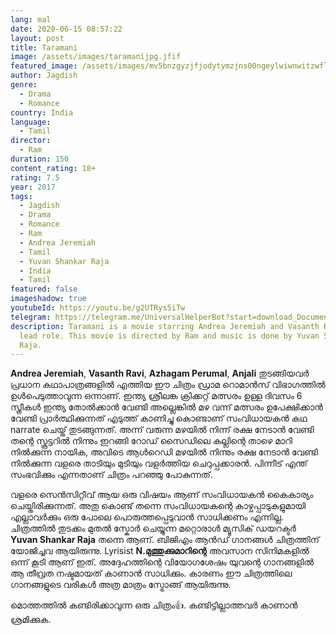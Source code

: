 ```yaml
---
lang: mal
date: 2020-06-15 08:57:22
layout: post
title: Taramani
image: /assets/images/taramanijpg.jfif
featured_image: /assets/images/mv5bnzgyzjfjodytymzjns00ngeylwiwnwitzwflnmy2nzbknjgzxkeyxkfqcgdeqxvymzyxotq3mdg-._v1_ql50_.jpg
author: Jagdish
genre:
  - Drama
  - Romance
country: India
language:
  - Tamil
director:
  - Ram
duration: 150
content_rating: 18+
rating: 7.5
year: 2017
tags:
  - Jagdish
  - Drama
  - Romance
  - Ram
  - Andrea Jeremiah
  - Tamil
  - Yuvan Shankar Raja
  - India
  - Tamil
featured: false
imageshadow: true
youtubeId: https://youtu.be/g2UTRys5iTw
telegram: https://telegram.me/UniversalHelperBot?start=download_Document_434
description: Taramani is a movie starring Andrea Jeremiah and Vasanth Ravi in
  lead role. This movie is directed by Ram and music is done by Yuvan Shankar
  Raja.
---
```

**Andrea Jeremiah**, **Vasanth Ravi**, **Azhagam Perumal**, **Anjali** തുടങ്ങിയവർ പ്രധാന കഥാപാത്രങ്ങളിൽ എത്തിയ ഈ ചിത്രം ഡ്രാമ റൊമാൻസ് വിഭാഗത്തിൽ ഉൾപെടുത്താവുന്ന ഒന്നാണ്. ഇന്ത്യ ശ്രീലങ്ക ക്രിക്കറ്റ്‌ മത്സരം ഉള്ള ദിവസം 6 സ്ത്രീകൾ ഇന്ത്യ തോൽക്കാൻ വേണ്ടി അല്ലെങ്കിൽ മഴ വന്ന് മത്സരം ഉപേക്ഷിക്കാൻ വേണ്ടി പ്രാർത്ഥിക്കുന്നത് എടുത്ത് കാണിച്ചു കൊണ്ടാണ് സംവിധായകൻ കഥ narrate ചെയ്ത് തുടങ്ങുന്നത്. അന്ന് വരുന്ന മഴയിൽ നിന്ന് രക്ഷ നേടാൻ വേണ്ടി തന്റെ സ്കൂട്ടറിൽ നിന്നും ഇറങ്ങി റോഡ് സൈഡിലെ കല്ലിന്റെ താഴെ മാറി നിൽക്കുന്ന നായിക, അവിടെ ആൾറെഡി മഴയിൽ നിന്നും രക്ഷ നേടാൻ വേണ്ടി നിൽക്കുന്ന വളരെ താടിയും മുടിയും വളർത്തിയ ചെറുപ്പക്കാരൻ. പിന്നീട് എന്ത് സംഭവിക്കും എന്നതാണ് ചിത്രം പറഞ്ഞു പോകുന്നത്.

വളരെ സെൻസിറ്റീവ് ആയ ഒരു വിഷയം ആണ് സംവിധായകൻ കൈകാര്യം ചെയ്തിരിക്കുന്നത്. അതു കൊണ്ട് തന്നെ സംവിധായകന്റെ കാഴ്ചപ്പാടുകളുമായി എല്ലാവർക്കും ഒരു പോലെ പൊരുത്തപ്പെടുവാൻ സാധിക്കണം എന്നില്ല. ചിത്രത്തിൽ തുടക്കം മുതൽ സ്കോർ ചെയ്യുന്ന മറ്റൊരാൾ മ്യൂസിക് ഡയറക്ടർ **Yuvan Shankar Raja** തന്നെ ആണ്. ബിജിഎം ആൻഡ് ഗാനങ്ങൾ ചിത്രത്തിന് യോജിച്ചവ ആയിരുന്നു. Lyrisist **N.മുത്തുക്കുമാറിന്റെ** അവസാന സിനിമകളിൽ ഒന്ന് കൂടി ആണ് ഇത്. അദ്ദേഹത്തിന്റെ വിയോഗശേഷം യുവന്റെ ഗാനങ്ങളിൽ ആ തീവ്രത നഷ്ടമായത് കാണാൻ സാധിക്കും. കാരണം ഈ ചിത്രത്തിലെ ഗാനങ്ങളുടെ വരികൾ അത്ര മാത്രം സ്ട്രോങ്ങ്‌ ആയിരുന്നു.

മൊത്തത്തിൽ കണ്ടിരിക്കാവുന്ന ഒരു ചിത്രം👍. കണ്ടിട്ടില്ലാത്തവർ കാണാൻ ശ്രമിക്കുക.
